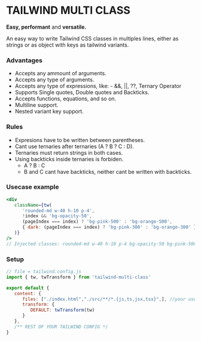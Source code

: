 
# TAILWIND MULTI CLASS

**Easy, performant** and **versatile.**

An easy way to write Tailwind CSS classes in multiples lines, either as strings or as object with keys as tailwind variants.

### Advantages

- Accepts any ammount of arguments.
- Accepts any type of arguments.
- Accepts any type of expressions, like:
      - &&, ||, ??, Ternary Operator
- Supports Single quotes, Double quotes and Backticks.
- Accepts functions, equations, and so on.
- Multiline support.
- Nested variant key support.

### Rules

- Expresions have to be written between parentheses.
- Cant use ternaries after ternaries (A ? B ? C : D).
- Ternaries must return strings in both cases.
- Using backticks inside ternaries is forbiden.
  - A ? B : C
  - B and C cant have backticks, neither cant be written with backticks.

### Usecase example

```jsx
<div
   className={tw(
      'rounded-md w-40 h-10 p-4',
      !index && 'bg-opacity-50',
      (pageIndex === index) ? 'bg-pink-500' : 'bg-orange-500',
      { dark: (pageIndex === index) ? 'bg-pink-300' : 'bg-orange-300' }
   )}
/>
// Injected classes: rounded-md w-40 h-10 p-4 bg-opacity-50 bg-pink-500 bg-orange-500 bg-pink-300 bg-orange-300
```

### Setup

```js
// file = tailwind.config.js
import { tw, twTransform } from 'tailwind-multi-class'

export default {
   content: {
      files: ["./index.html","./src/**/*.{js,ts,jsx,tsx}",], //your usual path for tailwind
      transform: {
         DEFAULT: twTransform(tw)
      }
   },
   /** REST OF YOUR TAILWIND CONFIG */
}
```
